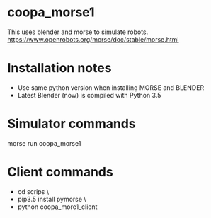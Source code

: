 # coopa_morse1
This uses blender and morse to simulate robots.
https://www.openrobots.org/morse/doc/stable/morse.html

# Installation notes
- Use same python version when installing MORSE and BLENDER
- Latest Blender (now) is compiled with Python 3.5

# Simulator commands
morse run coopa_morse1

# Client commands
- cd scrips \
- pip3.5 install pymorse \
- python coopa_more1_client
